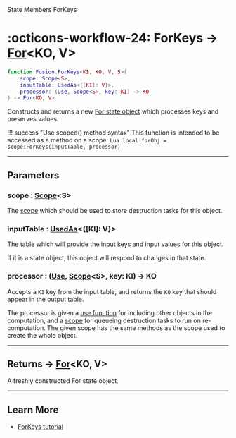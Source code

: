 <nav class="fusiondoc-api-breadcrumbs">
	<span>State</span>
	<span>Members</span>
	<span>ForKeys</span>
</nav>

<h1 class="fusiondoc-api-header" markdown>
	<span class="fusiondoc-api-icon" markdown>:octicons-workflow-24:</span>
	<span class="fusiondoc-api-name">ForKeys</span>
	<span class="fusiondoc-api-type">
		-> <a href="../../../state/types/for">For</a>&lt;KO, V&gt;
	</span>
</h1>

```Lua
function Fusion.ForKeys<KI, KO, V, S>(
	scope: Scope<S>,
	inputTable: UsedAs<{[KI]: V}>,
	processor: (Use, Scope<S>, key: KI) -> KO
) -> For<KO, V>
```

Constructs and returns a new [For state object](../../types/for) which processes
keys and preserves values.

!!! success "Use scoped() method syntax"
	This function is intended to be accessed as a method on a scope:
	```Lua
	local forObj = scope:ForKeys(inputTable, processor)
	```

-----

## Parameters

<h3 markdown>
	scope
	<span class="fusiondoc-api-type">
		: <a href="../../../memory/types/scope">Scope</a>&lt;S&gt;
	</span>
</h3>

The [scope](../../../memory/types/scope) which should be used to store
destruction tasks for this object.

<h3 markdown>
	inputTable
	<span class="fusiondoc-api-type">
		: <a href="../../../state/types/usedas">UsedAs</a>&lt;{[KI]: V}&gt;
	</span>
</h3>

The table which will provide the input keys and input values for this object.

If it is a state object, this object will respond to changes in that state.

<h3 markdown>
	processor
	<span class="fusiondoc-api-type">
		: (<a href="../../types/use">Use</a>, 
		<a href="../../../memory/types/scope">Scope</a>&lt;S&gt;,
		key: KI) -> KO
	</span>
</h3>

Accepts a `KI` key from the input table, and returns the `KO` key that should
appear in the output table.

The processor is given a [use function](../../types/use) for including
other objects in the computation, and a [scope](../../../memory/types/scope) for
queueing destruction tasks to run on re-computation. The given scope has the
same methods as the scope used to create the whole object.

-----

<h2 markdown>
	Returns
	<span class="fusiondoc-api-type">
		-> <a href="../../../state/types/for">For</a>&lt;KO, V&gt;
	</span>
</h2>

A freshly constructed For state object.

-----

## Learn More

- [ForKeys tutorial](../../../../tutorials/tables/forkeys)